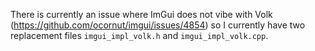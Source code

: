 There is currently an issue where ImGui does not vibe with Volk (https://github.com/ocornut/imgui/issues/4854) so I currently have two replacement files `imgui_impl_volk.h` and `imgui_impl_volk.cpp`.
